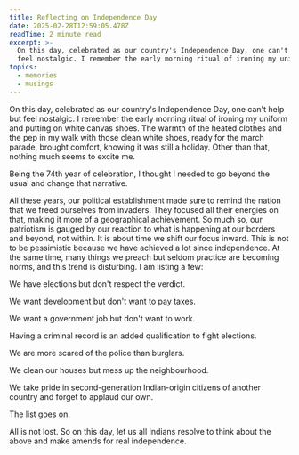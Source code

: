 ```yaml
---
title: Reflecting on Independence Day
date: 2025-02-28T12:59:05.478Z
readTime: 2 minute read
excerpt: >-
  On this day, celebrated as our country's Independence Day, one can't help but
  feel nostalgic. I remember the early morning ritual of ironing my unifor...
topics:
  - memories
  - musings
---
```

On this day, celebrated as our country's Independence Day, one can't help but feel nostalgic. I remember the early morning ritual of ironing my uniform and putting on white canvas shoes. The warmth of the heated clothes and the pep in my walk with those clean white shoes, ready for the march parade, brought comfort, knowing it was still a holiday. Other than that, nothing much seems to excite me.
 
 Being the 74th year of celebration, I thought I needed to go beyond the usual and change that narrative.
 
 All these years, our political establishment made sure to remind the nation that we freed ourselves from invaders. They focused all their energies on that, making it more of a geographical achievement. So much so, our patriotism is gauged by our reaction to what is happening at our borders and beyond, not within. It is about time we shift our focus inward. This is not to be pessimistic because we have achieved a lot since independence. At the same time, many things we preach but seldom practice are becoming norms, and this trend is disturbing. I am listing a few:
 
 We have elections but don't respect the verdict.
 
 We want development but don't want to pay taxes.
 
 We want a government job but don't want to work.
 
 Having a criminal record is an added qualification to fight elections.
 
 We are more scared of the police than burglars.
 
 We clean our houses but mess up the neighbourhood.
 
 We take pride in second-generation Indian-origin citizens of another country and forget to applaud our own.
 
 The list goes on. 
 
 All is not lost. So on this day, let us all Indians resolve to think about the above and make amends for real independence.

